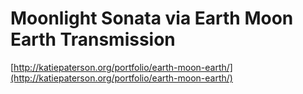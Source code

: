 # Moonlight Sonata via Earth Moon Earth Transmission

[http://katiepaterson.org/portfolio/earth-moon-earth/](http://katiepaterson.org/portfolio/earth-moon-earth/)

